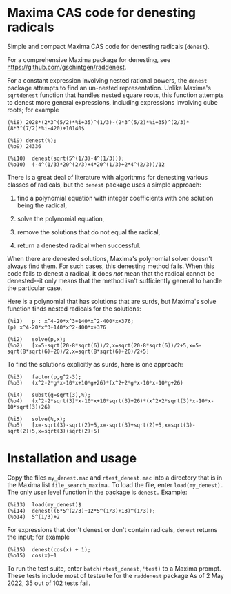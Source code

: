# Maxima CAS code for denesting radicals

 Simple and compact Maxima CAS code for denesting radicals (`denest`). 
 
 For a comprehensive Maxima package for denesting, see https://github.com/gschintgen/raddenest. 

 For a constant expression involving nested rational powers, the `denest` package attempts to find an un-nested representation. Unlike Maxima's `sqrtdenest` function that handles nested square roots, this function attempts to denest more general expressions, including expressions involving cube roots; for example
 ~~~
(%i8) 2028*(2*3^(5/2)*%i+35)^(1/3)-(2*3^(5/2)*%i+35)^(2/3)*(8*3^(7/2)*%i-420)+10140$

(%i9) denest(%);
(%o9) 24336

(%i10)	denest(sqrt(5^(1/3)-4^(1/3)));
(%o10)	(-4^(1/3)*20^(2/3)+4*20^(1/3)+2*4^(2/3))/12
 ~~~
  
There is a great deal of literature with algorithms for denesting various classes of radicals, but the `denest` package uses a simple approach:

1. find a polynomial equation with integer coefficients with one solution being the radical, 

2. solve the polynomial equation, 

3. remove the solutions that do not equal the radical, 

4. return a denested radical when successful. 

When there are denested solutions, Maxima's polynomial solver doesn't always find them. For such cases, this denesting method fails. When this code fails to denest a radical, it does _not_ mean that the radical cannot be denested--it only means that the method isn't sufficiently general to handle the particular case.

Here is a polynomial that has solutions that are surds, but Maxima's solve function
finds nested radicals for the solutions:

~~~
(%i1)	p : x^4-20*x^3+140*x^2-400*x+376;
(p)	x^4-20*x^3+140*x^2-400*x+376

(%i2)	solve(p,x);
(%o2)	[x=5-sqrt(20-8*sqrt(6))/2,x=sqrt(20-8*sqrt(6))/2+5,x=5-sqrt(8*sqrt(6)+20)/2,x=sqrt(8*sqrt(6)+20)/2+5]
~~~

To find the solutions explicitly as surds, here is one approach:
~~~
(%i3)	factor(p,g^2-3);
(%o3)	(x^2-2*g*x-10*x+10*g+26)*(x^2+2*g*x-10*x-10*g+26)

(%i4)	subst(g=sqrt(3),%);
(%o4)	(x^2-2*sqrt(3)*x-10*x+10*sqrt(3)+26)*(x^2+2*sqrt(3)*x-10*x-10*sqrt(3)+26)

(%i5)	solve(%,x);
(%o5)	[x=-sqrt(3)-sqrt(2)+5,x=-sqrt(3)+sqrt(2)+5,x=sqrt(3)-sqrt(2)+5,x=sqrt(3)+sqrt(2)+5]
~~~

# Installation and usage

Copy the files `my_denest.mac` and `rtest_denest.mac` into a directory that is in the Maxima list `file_search_maxima.`  To load the file, enter `load(my_denest).` The only user level function in the package is `denest.`  Example:
~~~
(%i13)	load(my_denest)$
(%i14)	denest((6*5^(2/3)+12*5^(1/3)+13)^(1/3));
(%o14)	5^(1/3)+2
~~~
For expressions that don't denest or don't contain radicals, `denest` returns the input; for example
~~~
(%i15)	denest(cos(x) + 1);
(%o15)	cos(x)+1
~~~

To run the test suite, enter `batch(rtest_denest,'test)` to a Maxima prompt. These
tests include most of testsuite for the `raddenest` package As of 2 May 2022, 35 out of 102 tests fail. 
